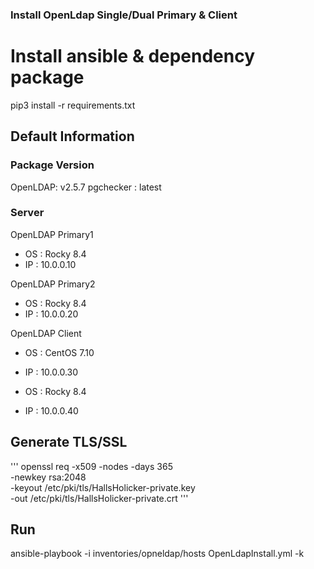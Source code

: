 
### Install OpenLdap Single/Dual Primary & Client


# Install ansible & dependency package
pip3 install -r requirements.txt

## Default Information

### Package Version
OpenLDAP: v2.5.7
pgchecker : latest


### Server 
OpenLDAP Primary1
* OS : Rocky 8.4
* IP : 10.0.0.10

OpenLDAP Primary2
* OS : Rocky 8.4
* IP : 10.0.0.20

OpenLDAP Client
* OS : CentOS 7.10
* IP : 10.0.0.30

* OS : Rocky 8.4 
* IP : 10.0.0.40


## Generate TLS/SSL
'''
openssl req -x509 -nodes -days 365 \
  -newkey rsa:2048 \
  -keyout /etc/pki/tls/HallsHolicker-private.key \
  -out /etc/pki/tls/HallsHolicker-private.crt
'''


## Run
ansible-playbook -i inventories/opneldap/hosts OpenLdapInstall.yml -k